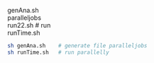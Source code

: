 genAna.sh  
paralleljobs  
run22.sh        # run  
runTime.sh  

```bash
sh genAna.sh    # generate file paralleljobs
sh runTime.sh   # run parallelly 
```
